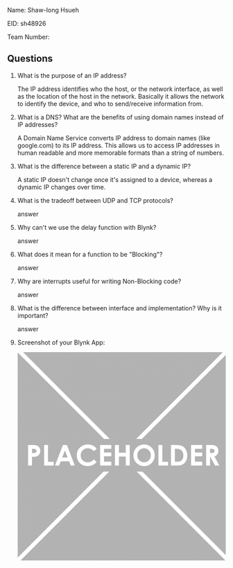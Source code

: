 Name: Shaw-Iong Hsueh

EID: sh48926

Team Number:

## Questions

1. What is the purpose of an IP address?

    The IP address identifies who the host, or the network interface, as well as the location of the host in the network. Basically it allows the network to identify the device, and who to send/receive information from.

2. What is a DNS? What are the benefits of using domain names instead of IP addresses?

    A Domain Name Service converts IP address to domain names (like google.com) to its IP address. This allows us to access IP addresses in human readable and more memorable formats than a string of numbers.

3. What is the difference between a static IP and a dynamic IP?

    A static IP doesn't change once it's assigned to a device, whereas a dynamic IP changes over time.

4. What is the tradeoff between UDP and TCP protocols?

    answer

5. Why can't we use the delay function with Blynk?

    answer

6. What does it mean for a function to be "Blocking"?

    answer

7. Why are interrupts useful for writing Non-Blocking code?

    answer

8. What is the difference between interface and implementation? Why is it important?

   answer

9. Screenshot of your Blynk App:

    ![your image here->](img/placeholder.png)
